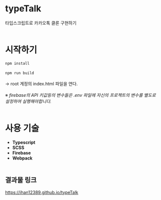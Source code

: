 # typeTalk
타입스크립트로 카카오톡 클론 구현하기
<br>
<br>
# 시작하기
`npm install`
<br><br>
`npm run build`
<br><br>
-> root 계정의 index.html 파일을 연다.
<br><br>
※ *firebase의 API 키값등의 변수들은 .env 파일에 자신의 프로젝트의 변수를 별도로 설정하여 실행해야합니다.*
<br>
<br>
# 사용 기술
* **Typescript**
* **SCSS**
* **Firebase**
* **Webpack**
<br><br>
## 결과물 링크
https://ihan12389.github.io/typeTalk
